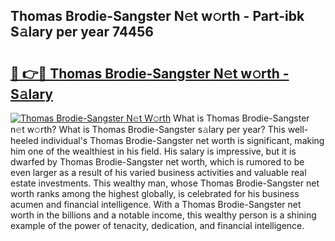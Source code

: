 ## Thomas Brodie-Sangster N𝚎t w𝚘rth - Part-ibk S𝚊lary per year 74456

# <h2><a href="http://gc52e6o.nevu.top/?p=Thomas+Brodie-Sangster">🔗 👉🔴 Thomas Brodie-Sangster N𝚎t w𝚘rth - S𝚊lary</a></h2>

[![Thomas Brodie-Sangster N𝚎t W𝚘rth](https://i.imgur.com/Oavwk0R.jpeg)](http://gc52e6o.nevu.top/?p=Thomas+Brodie-Sangster)
What is Thomas Brodie-Sangster n𝚎t w𝚘rth? What is Thomas Brodie-Sangster s𝚊lary per year?
This well-heeled individual's Thomas Brodie-Sangster net worth is significant, making him one of the wealthiest in his field. His salary is impressive, but it is dwarfed by Thomas Brodie-Sangster net worth, which is rumored to be even larger as a result of his varied business activities and valuable real estate investments. This wealthy man, whose Thomas Brodie-Sangster net worth ranks among the highest globally, is celebrated for his business acumen and financial intelligence. With a Thomas Brodie-Sangster net worth in the billions and a notable income, this wealthy person is a shining example of the power of tenacity, dedication, and financial intelligence.
